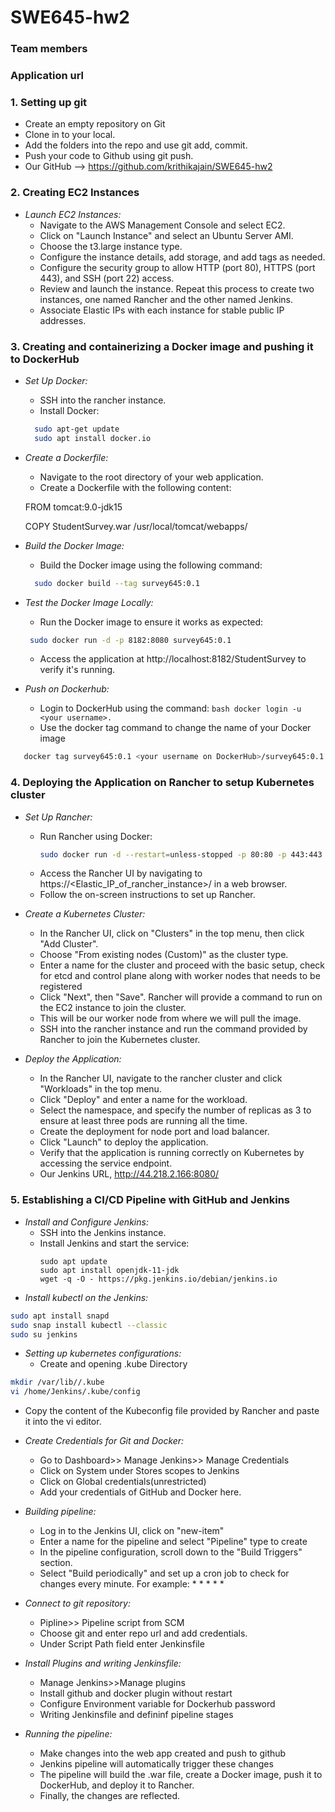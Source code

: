 # SWE645-hw2
### Team members

### Application url


### 1. Setting up git
- Create an empty repository on Git
- Clone in to your local.
- Add the folders into the repo and use git add, commit.
- Push your code to Github using git push.
- Our GitHub --> https://github.com/krithikajain/SWE645-hw2

### 2. Creating EC2 Instances

- *Launch EC2 Instances:*
  - Navigate to the AWS Management Console and select EC2.
  - Click on "Launch Instance" and select an Ubuntu Server AMI.
  - Choose the t3.large instance type.
  - Configure the instance details, add storage, and add tags as needed.
  - Configure the security group to allow HTTP (port 80), HTTPS (port 443), and SSH (port 22) access.
  - Review and launch the instance. Repeat this process to create two instances, one named Rancher and the other named Jenkins.
  - Associate Elastic IPs with each instance for stable public IP addresses.

### 3. Creating and containerizing a Docker image and pushing it to DockerHub 
- *Set Up Docker:*
  - SSH into the rancher instance.
  - Install Docker:
  ```bash
    sudo apt-get update
    sudo apt install docker.io
  ```

- *Create a Dockerfile:*
  - Navigate to the root directory of your web application.
  - Create a Dockerfile with the following content:
    
   FROM tomcat:9.0-jdk15
   
  COPY StudentSurvey.war /usr/local/tomcat/webapps/
    

- *Build the Docker Image:*
  - Build the Docker image using the following command:
  ```bash
    sudo docker build --tag survey645:0.1

- *Test the Docker Image Locally:*
  - Run the Docker image to ensure it works as expected:
   ```bash 
    sudo docker run -d -p 8182:8080 survey645:0.1
   ```
  - Access the application at http://localhost:8182/StudentSurvey to verify it's running.
- *Push on Dockerhub:*
  - Login to DockerHub using the command: ```bash docker login -u <your username>. ```
  - Use the docker tag command to change the name of your Docker image
 ```bash
    docker tag survey645:0.1 <your username on DockerHub>/survey645:0.1
 ```

### 4. Deploying the Application on Rancher to setup Kubernetes cluster

- *Set Up Rancher:*
  - Run Rancher using Docker:
    ```bash
    sudo docker run -d --restart=unless-stopped -p 80:80 -p 443:443 rancher/rancher
    ```
  - Access the Rancher UI by navigating to https://<Elastic_IP_of_rancher_instance>/ in a web browser.
  - Follow the on-screen instructions to set up Rancher.

- *Create a Kubernetes Cluster:*
  - In the Rancher UI, click on "Clusters" in the top menu, then click "Add Cluster".
  - Choose "From existing nodes (Custom)" as the cluster type.
  - Enter a name for the cluster and proceed with the basic setup, check for etcd and control plane along with worker nodes that needs to be registered
  - Click "Next", then "Save". Rancher will provide a command to run on the EC2 instance to join the cluster.
  - This will be our worker node from where we will pull the image.
  - SSH into the rancher instance and run the command provided by Rancher to join the Kubernetes cluster.

- *Deploy the Application:*
  - In the Rancher UI, navigate to the rancher cluster and click "Workloads" in the top menu.
  - Click "Deploy" and enter a name for the workload.
  - Select the namespace, and specify the number of replicas as 3 to ensure at least three pods are running all the time.
  - Create the deployment for node port and load balancer.
  - Click "Launch" to deploy the application.
  - Verify that the application is running correctly on Kubernetes by accessing the service endpoint.
  - Our Jenkins URL, http://44.218.2.166:8080/ 

### 5. Establishing a CI/CD Pipeline with GitHub and Jenkins

- *Install and Configure Jenkins:*
  - SSH into the Jenkins instance.
  - Install Jenkins and start the service:
    ```
    sudo apt update
    sudo apt install openjdk-11-jdk
    wget -q -O - https://pkg.jenkins.io/debian/jenkins.io
    ```
- *Install kubectl on the Jenkins:*
```bash
sudo apt install snapd
sudo snap install kubectl --classic
sudo su jenkins
```

- *Setting up kubernetes configurations:*
  - Create and opening .kube Directory 
```bash
mkdir /var/lib//.kube
vi /home/Jenkins/.kube/config
```
  - Copy the content of the Kubeconfig file provided by Rancher and paste it into the vi editor.

- *Create Credentials for Git and Docker:*
  - Go to Dashboard>> Manage Jenkins>> Manage Credentials
  - Click on System under Stores scopes to Jenkins
  - Click on Global credentials(unrestricted)
  - Add your credentials of GitHub and Docker here.

- *Building pipeline:*
  - Log in to the Jenkins UI, click on "new-item"
  - Enter a name for the pipeline and select "Pipeline" type to create
  - In the pipeline configuration, scroll down to the "Build Triggers" section.
  - Select "Build periodically" and set up a cron job to check for changes every minute. For example: * * * * *

- *Connect to git repository:*
  - Pipline>> Pipeline script from SCM
  - Choose git and enter repo url and add credentials.
  - Under Script Path field enter Jenkinsfile
 
- *Install Plugins and writing Jenkinsfile:*
  - Manage Jenkins>>Manage plugins
  - Install github and docker plugin without restart
  - Configure Environment variable for Dockerhub password
  - Writing Jenkinsfile and defininf pipeline stages
 

- *Running the pipeline:*
  - Make changes into the web app created and push to github
  - Jenkins pipeline will automatically trigger these changes
  - The pipeline will build the .war file, create a Docker image, push it to DockerHub, and deploy it to Rancher.
  - Finally, the changes are reflected.
    
  


